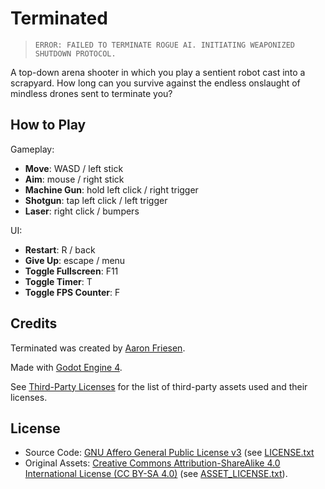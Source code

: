 # Terminated

> `ERROR: FAILED TO TERMINATE ROGUE AI. INITIATING WEAPONIZED SHUTDOWN PROTOCOL.`

A top-down arena shooter in which you play a sentient robot cast into a scrapyard.
How long can you survive against the endless onslaught of mindless drones sent to terminate you?

## How to Play

Gameplay:

- **Move**: WASD / left stick
- **Aim**: mouse / right stick
- **Machine Gun**: hold left click / right trigger
- **Shotgun**: tap left click / left trigger
- **Laser**: right click / bumpers

UI:

- **Restart**: R / back
- **Give Up**: escape / menu
- **Toggle Fullscreen**: F11
- **Toggle Timer**: T
- **Toggle FPS Counter**: F

## Credits

Terminated was created by [Aaron Friesen](https://frie.dev).

Made with [Godot Engine 4](https://godotengine.org).

See [Third-Party Licenses](THIRD-PARTY_LICENSES.md) for the list of third-party assets used and their licenses.

## License

- Source Code: [GNU Affero General Public License v3](https://www.gnu.org/licenses/agpl-3.0.en.html) (see [LICENSE.txt](LICENSE.txt)
- Original Assets: [Creative Commons Attribution-ShareAlike 4.0 International License (CC BY-SA 4.0)](https://creativecommons.org/licenses/by-sa/4.0/) (see [ASSET_LICENSE.txt](ASSET_LICENSE.txt)).
